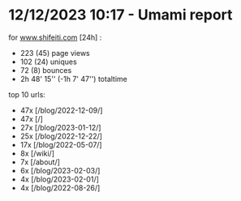 # 12/12/2023 10:17 - Umami report
for www.shifeiti.com [24h] :

 - 223 (45) page views
 - 102 (24) uniques
 - 72 (8) bounces
 - 2h 48' 15'' (-1h 7' 47'') totaltime


top 10 urls:
 - 47x [/blog/2022-12-09/]
 - 47x [/]
 - 27x [/blog/2023-01-12/]
 - 25x [/blog/2022-12-22/]
 - 17x [/blog/2022-05-07/]
 - 8x [/wiki/]
 - 7x [/about/]
 - 6x [/blog/2023-02-03/]
 - 4x [/blog/2023-02-01/]
 - 4x [/blog/2022-08-26/]


